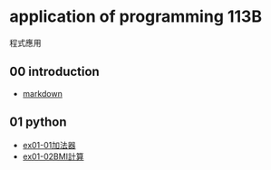 # application of programming 113B
程式應用
## 00 introduction
- [markdown](https://colab.research.google.com/github/Enzo02220222/enzo/blob/main/markdown.ipynb)

## 01 python
- [ex01-01加法器](https://colab.research.google.com/drive/1Buk2NAx6feoprdqzwMy-OJTD1u6hUQg_)
- [ex01-02BMI計算](https://colab.research.google.com/drive/1MRYSoJJYveThWPuho_bMD8VokCTwUjEb)
